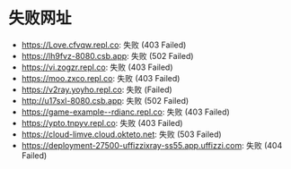 # 失败网址
- https://Love.cfvqw.repl.co: 失败 (403
Failed)
- https://lh9fvz-8080.csb.app: 失败 (502
Failed)
- https://vi.zogzr.repl.co: 失败 (403
Failed)
- https://moo.zxco.repl.co: 失败 (403
Failed)
- https://v2ray.yoyho.repl.co: 失败 (Failed)
- http://u17sxl-8080.csb.app: 失败 (502
Failed)
- https://game-example--rdianc.repl.co: 失败 (403
Failed)
- https://ypto.tnpyv.repl.co: 失败 (403
Failed)
- https://cloud-limve.cloud.okteto.net: 失败 (503
Failed)
- https://deployment-27500-uffizzixray-ss55.app.uffizzi.com: 失败 (404
Failed)
